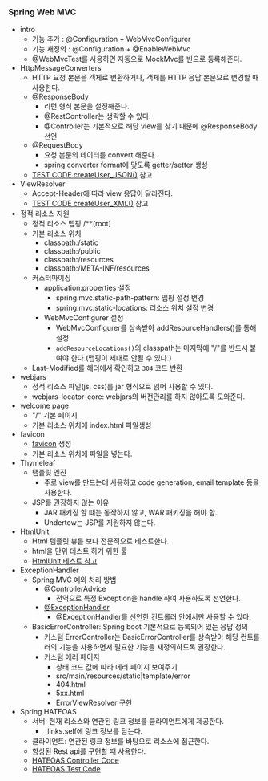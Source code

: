 ### Spring Web MVC

- intro
    - 기능 추가 : @Configuration + WebMvcConfigurer
    - 기능 재정의 : @Configuration + @EnableWebMvc
    - @WebMvcTest를 사용하면 자동으로 MockMvc를 빈으로 등록해준다.
- HttpMessageConverters
    - HTTP 요청 본문을 객체로 변환하거나, 객체를 HTTP 응답 본문으로 변경할 때 사용한다.
    - @ResponseBody
        - 리턴 형식 본문을 설정해준다.
        - @RestController는 생략할 수 있다.
        - @Controller는 기본적으로 해당 view를 찾기 때문에 @ResponseBody 선언
    - @RequestBody
        - 요청 본문의 데이터를 convert 해준다.
        - spring converter format에 맞도록 getter/setter 생성 
    - [TEST CODE createUser_JSON()](./webmvc-spring-boot-starter/src/test/java/me/whiteship/webmvcspringbootstarter/user/UserControllerTest.java) 참고
- ViewResolver
    - Accept-Header에 따라 view 응답이 달라진다.
    - [TEST CODE createUser_XML()](./webmvc-spring-boot-starter/src/test/java/me/whiteship/webmvcspringbootstarter/user/UserControllerTest.java) 참고
- 정적 리소스 지원
    - 정적 리소스 맵핑 /**(root)
    - 기본 리소스 위치
        - classpath:/static
        - classpath:/public
        - classpath:/resources
        - classpath:/META-INF/resources
    - 커스터마이징
        - application.properties 설정
            - spring.mvc.static-path-pattern: 맵핑 설정 변경
            - spring.mvc.static-locations: 리소스 위치 설정 변경
        - WebMvcConfigurer 설정
            - WebMvcConfigurer를 상속받아 addResourceHandlers()를 통해 설정
            - `addResourceLocations()`의 classpath는 마지막에 "/"를 반드시 붙여야 한다.(맵핑이 제대로 안될 수 있다.)
    - Last-Modified를 헤더에서 확인하고 `304` 코드 반환
- webjars
    - 정적 리소스 파일(js, css)를 jar 형식으로 읽어 사용할 수 있다.
    - webjars-locator-core: webjars의 버전관리를 하지 않아도록 도와준다.
- welcome page
    - "/" 기본 페이지
    - 기본 리소스 위치에 index.html 파일생성
- favicon
    - [favicon](https://favicon.io) 생성
    - 기본 리소스 위치에 파일을 넣는다.
- Thymeleaf
    - 탬플릿 엔진
        - 주로 view를 만드는데 사용하고 code generation, email template 등을 사용한다.
    - JSP를 권장하지 않는 이유
        - JAR 패키징 할 떄는 동작하지 않고, WAR 패키징을 해야 함.
        - Undertow는 JSP를 지원하지 않는다.
- HtmlUnit
    - Html 템플릿 뷰를 보다 전문적으로 테스트한다.
    - html을 단위 테스트 하기 위한 툴
    - [HtmlUnit 테스트 참고](./thymeleaf-spring-boot-starter/src/test/java/me/whiteship/thymeleafspringbootstarter/sample/SampleControllerTest.java)
- ExceptionHandler
    - Spring MVC 예외 처리 방법
        - @ControllerAdvice
            - 전역으로 특정 Exception을 handle 하여 사용하도록 선언한다.
        - [@ExceptionHandler](./exception-handler-spring-boot-starter/src/main/java/me/whiteship/exceptionhandlerspringbootstarter/SampleController.java)
            - @ExceptionHandler를 선언한 컨트롤러 안에서만 사용할 수 있다.
    - BasicErrorController: Spring boot 기본적으로 등록되어 있는 응답 정의
        - 커스텀 ErrorController는 BasicErrorController를 상속받아 해당 컨트롤러의 기능을 사용하면서 필요한 기능을 재정의하도록 권장한다.
        - 커스텀 에러 페이지
            - 상태 코드 값에 따라 에러 페이지 보여주기
            - src/main/resources/static|template/error
            - 404.html
            - 5xx.html
            - ErrorViewResolver 구현
- Spring HATEOAS
    - 서버: 현재 리소스와 연관된 링크 정보를 클라이언트에게 제공한다.
        - _links.self에 링크 정보를 담는다.
    - 클라이언트: 연관된 링크 정보를 바탕으로 리소스에 접근한다.
    - 향상된 Rest api를 구현할 때 사용한다.
    - [HATEOAS Controller Code](./hateoas-spring-boot-starter/src/main/java/me/whiteship/hateoasspringbootstarter/SampleController.java)
    - [HATEOAS Test Code](./hateoas-spring-boot-starter/src/test/java/me/whiteship/hateoasspringbootstarter/SampleControllerTest.java)
